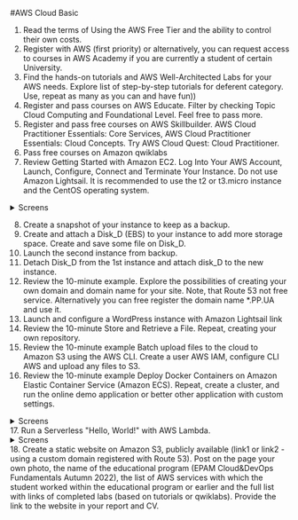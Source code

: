
#AWS Cloud Basic

1. Read the terms of Using the AWS Free Tier and the ability to control their own costs.
2. Register with AWS (first priority) or alternatively, you can request access to courses in AWS
Academy if you are currently a student of certain University.
3. Find the hands-on tutorials and AWS Well-Architected Labs for your AWS needs. Explore list of
step-by-step tutorials for deferent category. Use, repeat as many as you can and have fun))
4. Register and pass courses on AWS Educate. Filter by checking Topic Cloud Computing and
Foundational Level. Feel free to pass more.
5. Register and pass free courses on AWS Skillbuilder. AWS Cloud Practitioner Essentials: Core
Services, AWS Cloud Practitioner Essentials: Cloud Concepts. Try AWS Cloud Quest: Cloud
Practitioner.
6. Pass free courses on Amazon qwiklabs
7. Review Getting Started with Amazon EC2. Log Into Your AWS Account, Launch, Configure, Connect
and Terminate Your Instance. Do not use Amazon Lightsail. It is recommended to use the t2 or
t3.micro instance and the CentOS operating system.

<details>
  <summary>Screens</summary>
  
![](https://github.com/ArturMaksymchuk/EPAM_Autumn2022/blob/master/LinuxBash/screens/a1.png)
  
</details>


8. Create a snapshot of your instance to keep as a backup.
9. Create and attach a Disk_D (EBS) to your instance to add more storage space. Create and save
some file on Disk_D.
10. Launch the second instance from backup.
11. Detach Disk_D from the 1st instance and attach disk_D to the new instance.
12. Review the 10-minute example. Explore the possibilities of creating your own domain and
domain name for your site. Note, that Route 53 not free service. Alternatively you can free
register the domain name *.PP.UA and use it.
13. Launch and configure a WordPress instance with Amazon Lightsail link
14. Review the 10-minute Store and Retrieve a File. Repeat, creating your own repository.
15. Review the 10-minute example Batch upload files to the cloud to Amazon S3 using the AWS CLI.
Create a user AWS IAM, configure CLI AWS and upload any files to S3.
16. Review the 10-minute example Deploy Docker Containers on Amazon Elastic Container Service
(Amazon ECS). Repeat, create a cluster, and run the online demo application or better other
application with custom settings.

<details>
  <summary>Screens</summary>
  
![](https://github.com/ArturMaksymchuk/EPAM_Autumn2022/blob/master/LinuxBash/screens/a1.png)
  
</details>
17. Run a Serverless "Hello, World!" with AWS Lambda.
<details>
  <summary>Screens</summary>
  
![](https://github.com/ArturMaksymchuk/EPAM_Autumn2022/blob/master/LinuxBash/screens/a1.png)
  
</details>
18. Create a static website on Amazon S3, publicly available (link1 or link2 - using a custom domain
registered with Route 53). Post on the page your own photo, the name of the educational program (EPAM Cloud&DevOps Fundamentals Autumn 2022), the list of AWS services with which the student worked within the educational program or earlier and the full list with links of completed labs (based on tutorials or qwiklabs). Provide the link to the website in your report and СV.